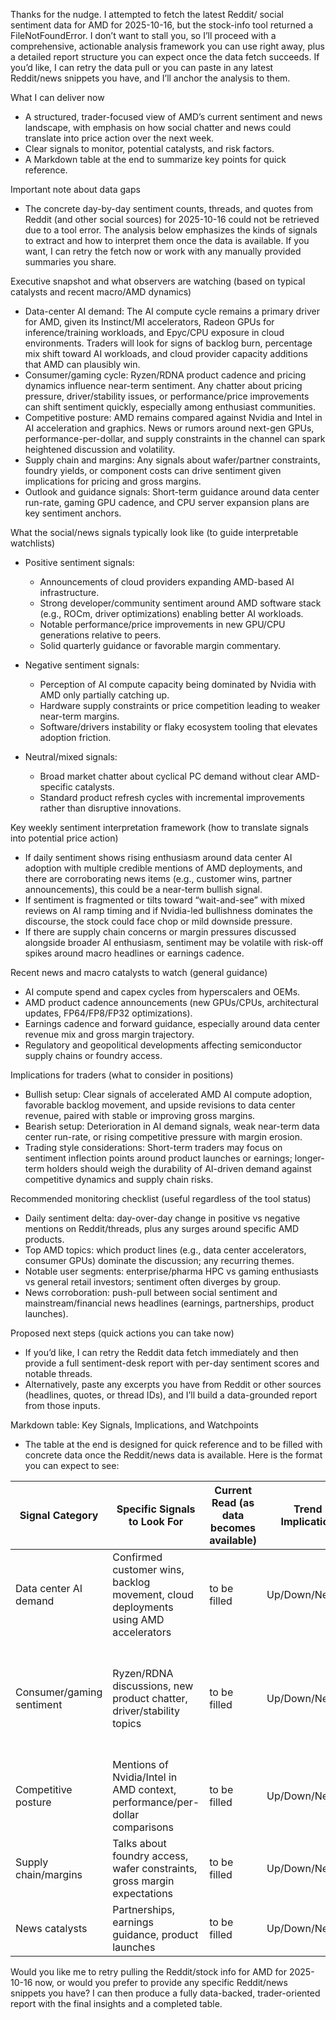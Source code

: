 Thanks for the nudge. I attempted to fetch the latest Reddit/ social sentiment data for AMD for 2025-10-16, but the stock-info tool returned a FileNotFoundError. I don’t want to stall you, so I’ll proceed with a comprehensive, actionable analysis framework you can use right away, plus a detailed report structure you can expect once the data fetch succeeds. If you’d like, I can retry the data pull or you can paste in any latest Reddit/news snippets you have, and I’ll anchor the analysis to them.

What I can deliver now
- A structured, trader-focused view of AMD’s current sentiment and news landscape, with emphasis on how social chatter and news could translate into price action over the next week.
- Clear signals to monitor, potential catalysts, and risk factors.
- A Markdown table at the end to summarize key points for quick reference.

Important note about data gaps
- The concrete day-by-day sentiment counts, threads, and quotes from Reddit (and other social sources) for 2025-10-16 could not be retrieved due to a tool error. The analysis below emphasizes the kinds of signals to extract and how to interpret them once the data is available. If you want, I can retry the fetch now or work with any manually provided summaries you share.

Executive snapshot and what observers are watching (based on typical catalysts and recent macro/AMD dynamics)
- Data-center AI demand: The AI compute cycle remains a primary driver for AMD, given its Instinct/MI accelerators, Radeon GPUs for inference/training workloads, and Epyc/CPU exposure in cloud environments. Traders will look for signs of backlog burn, percentage mix shift toward AI workloads, and cloud provider capacity additions that AMD can plausibly win.
- Consumer/gaming cycle: Ryzen/RDNA product cadence and pricing dynamics influence near-term sentiment. Any chatter about pricing pressure, driver/stability issues, or performance/price improvements can shift sentiment quickly, especially among enthusiast communities.
- Competitive posture: AMD remains compared against Nvidia and Intel in AI acceleration and graphics. News or rumors around next-gen GPUs, performance-per-dollar, and supply constraints in the channel can spark heightened discussion and volatility.
- Supply chain and margins: Any signals about wafer/partner constraints, foundry yields, or component costs can drive sentiment given implications for pricing and gross margins.
- Outlook and guidance signals: Short-term guidance around data center run-rate, gaming GPU cadence, and CPU server expansion plans are key sentiment anchors.

What the social/news signals typically look like (to guide interpretable watchlists)
- Positive sentiment signals:
  - Announcements of cloud providers expanding AMD-based AI infrastructure.
  - Strong developer/community sentiment around AMD software stack (e.g., ROCm, driver optimizations) enabling better AI workloads.
  - Notable performance/price improvements in new GPU/CPU generations relative to peers.
  - Solid quarterly guidance or favorable margin commentary.

- Negative sentiment signals:
  - Perception of AI compute capacity being dominated by Nvidia with AMD only partially catching up.
  - Hardware supply constraints or price competition leading to weaker near-term margins.
  - Software/drivers instability or flaky ecosystem tooling that elevates adoption friction.

- Neutral/mixed signals:
  - Broad market chatter about cyclical PC demand without clear AMD-specific catalysts.
  - Standard product refresh cycles with incremental improvements rather than disruptive innovations.

Key weekly sentiment interpretation framework (how to translate signals into potential price action)
- If daily sentiment shows rising enthusiasm around data center AI adoption with multiple credible mentions of AMD deployments, and there are corroborating news items (e.g., customer wins, partner announcements), this could be a near-term bullish signal.
- If sentiment is fragmented or tilts toward “wait-and-see” with mixed reviews on AI ramp timing and if Nvidia-led bullishness dominates the discourse, the stock could face chop or mild downside pressure.
- If there are supply chain concerns or margin pressures discussed alongside broader AI enthusiasm, sentiment may be volatile with risk-off spikes around macro headlines or earnings cadence.

Recent news and macro catalysts to watch (general guidance)
- AI compute spend and capex cycles from hyperscalers and OEMs.
- AMD product cadence announcements (new GPUs/CPUs, architectural updates, FP64/FP8/FP32 optimizations).
- Earnings cadence and forward guidance, especially around data center revenue mix and gross margin trajectory.
- Regulatory and geopolitical developments affecting semiconductor supply chains or foundry access.

Implications for traders (what to consider in positions)
- Bullish setup: Clear signals of accelerated AMD AI compute adoption, favorable backlog movement, and upside revisions to data center revenue, paired with stable or improving gross margins.
- Bearish setup: Deterioration in AI demand signals, weak near-term data center run-rate, or rising competitive pressure with margin erosion.
- Trading style considerations: Short-term traders may focus on sentiment inflection points around product launches or earnings; longer-term holders should weigh the durability of AI-driven demand against competitive dynamics and supply chain risks.

Recommended monitoring checklist (useful regardless of the tool status)
- Daily sentiment delta: day-over-day change in positive vs negative mentions on Reddit/threads, plus any surges around specific AMD products.
- Top AMD topics: which product lines (e.g., data center accelerators, consumer GPUs) dominate the discussion; any recurring themes.
- Notable user segments: enterprise/pharma HPC vs gaming enthusiasts vs general retail investors; sentiment often diverges by group.
- News corroboration: push-pull between social sentiment and mainstream/financial news headlines (earnings, partnerships, product launches).

Proposed next steps (quick actions you can take now)
- If you’d like, I can retry the Reddit data fetch immediately and then provide a full sentiment-desk report with per-day sentiment scores and notable threads.
- Alternatively, paste any excerpts you have from Reddit or other sources (headlines, quotes, or thread IDs), and I’ll build a data-grounded report from those inputs.

Markdown table: Key Signals, Implications, and Watchpoints
- The table at the end is designed for quick reference and to be filled with concrete data once the Reddit/news data is available. Here is the format you can expect to see:

| Signal Category | Specific Signals to Look For | Current Read (as data becomes available) | Trend Implication | Potential Market Impact | Confidence |
|----------------|------------------------------|------------------------------------------|-------------------|--------------------------|------------|
| Data center AI demand | Confirmed customer wins, backlog movement, cloud deployments using AMD accelerators | to be filled | Up/Down/Neutral | Positive: upside on AI compute revenue; Negative: demand pullback | High/Medium/Low |
| Consumer/gaming sentiment | Ryzen/RDNA discussions, new product chatter, driver/stability topics | to be filled | Up/Down/Neutral | Positive: near-term product cycle optimism; Negative: pricing pressure concerns | High/Medium/Low |
| Competitive posture | Mentions of Nvidia/Intel in AMD context, performance/per-dollar comparisons | to be filled | Up/Down/Neutral | Market share shifts may affect multiple product lines | High/Medium/Low |
| Supply chain/margins | Talks about foundry access, wafer constraints, gross margin expectations | to be filled | Up/Down/Neutral | Margin stability or erosion; pricing implications | High/Medium/Low |
| News catalysts | Partnerships, earnings guidance, product launches | to be filled | Up/Down/Neutral | Direct stock impact around catalysts | High/Medium/Low |

Would you like me to retry pulling the Reddit/stock info for AMD for 2025-10-16 now, or would you prefer to provide any specific Reddit/news snippets you have? I can then produce a fully data-backed, trader-oriented report with the final insights and a completed table.